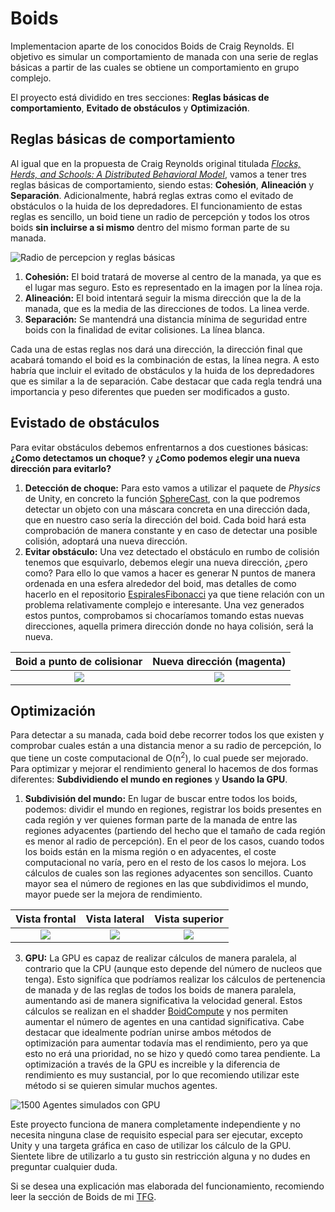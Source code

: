 # Boids
Implementacion aparte de los conocidos Boids de Craig Reynolds. El objetivo es simular un comportamiento de manada con una serie de reglas básicas a 
partir de las cuales se obtiene un comportamiento en grupo complejo.

El proyecto está dividido en tres secciones: **Reglas básicas de comportamiento**, **Evitado de obstáculos** y **Optimización**.


## Reglas básicas de comportamiento

Al igual que en la propuesta de Craig Reynolds original titulada [*Flocks, Herds, and Schools: A Distributed Behavioral Model*](https://team.inria.fr/imagine/files/2014/10/flocks-hers-and-schools.pdf),
vamos a tener tres reglas básicas de comportamiento, siendo estas: **Cohesión**, **Alineación** y **Separación**. Adicionalmente, habrá reglas extras como el evitado de obstáculos o la huida de los depredadores.
El funcionamiento de estas reglas es sencillo, un boid tiene un radio de percepción y todos los otros boids **sin incluirse a si mismo** dentro del mismo forman parte de su manada.

![Radio de percepcion y reglas básicas](https://user-images.githubusercontent.com/61519721/142773824-dfa1bb4e-5189-433f-9230-00e8e23b6d09.PNG)

1. **Cohesión:** El boid tratará de moverse al centro de la manada, ya que es el lugar mas seguro. Esto es representado en la imagen por la línea roja.
2. **Alineación:** El boid intentará seguir la misma dirección que la de la manada, que es la media de las direcciones de todos. La linea verde.
3. **Separación:** Se mantendrá una distancia mínima de seguridad entre boids con la finalidad de evitar colisiones. La línea blanca.

Cada una de estas reglas nos dará una dirección, la dirección final que acabará tomando el boid es la combinación de estas, la línea negra. A esto habría que incluir el evitado de obstáculos y la huida de los depredadores que es similar a la de separación. Cabe destacar que cada regla tendrá una importancia y peso diferentes que pueden ser modificados a gusto.

## Evistado de obstáculos

Para evitar obstáculos debemos enfrentarnos a dos cuestiones básicas: **¿Como detectamos un choque?** y **¿Como podemos elegir una nueva dirección para evitarlo?**
1. **Detección de choque:** Para esto vamos a utilizar el paquete de *Physics* de Unity, en concreto la función [SphereCast](https://docs.unity3d.com/ScriptReference/Physics.SphereCast.html), con la que podremos detectar un objeto con una máscara concreta en una dirección dada, que en nuestro caso sería la dirección del boid. Cada boid hará esta comprobación de manera constante y en caso de detectar una posible colisión, adoptará una nueva dirección.
2. **Evitar obstáculo:** Una vez detectado el obstáculo en rumbo de colisión tenemos que esquivarlo, debemos elegir una nueva dirección, ¿pero como? Para ello lo que vamos a hacer es generar N puntos de manera ordenada en una esfera alrededor del boid, mas detalles de como hacerlo en el repositorio [EspiralesFibonacci](https://github.com/DripyDev/EspiralesFibonacci) ya que tiene relación con un problema relativamente complejo e interesante. Una vez generados estos puntos, comprobamos si chocaríamos tomando estas nuevas direcciones, aquella primera dirección donde no haya colisión, será la nueva.

Boid a punto de colisionar |  Nueva dirección (magenta)
:-------------------------:|:-------------------------:
![](https://user-images.githubusercontent.com/61519721/142774274-1f809923-dc5a-41b3-8756-1c2e9a007290.PNG)  |  ![](https://user-images.githubusercontent.com/61519721/142774273-da72f828-330d-4344-87ef-3eedf6649c92.PNG)

## Optimización

Para detectar a su manada, cada boid debe recorrer todos los que existen y comprobar cuales están a una distancia menor a su radio de percepción, lo que tiene un coste computacional de O(n<sup>2</sup>), lo cual puede ser mejorado. Para optimizar y mejorar el rendimiento general lo hacemos de dos formas diferentes: **Subdividiendo el mundo en regiones** y **Usando la GPU**.

1. **Subdivisión del mundo:** En lugar de buscar entre todos los boids, podemos: dividir el mundo en regiones, registrar los boids presentes en cada región y ver quienes forman parte de la manada de entre las regiones adyacentes (partiendo del hecho que el tamaño de cada región es menor al radio de percepción). En el peor de los casos, cuando todos los boids están en la misma región o en adyacentes, el coste computacional no varía, pero en el resto de los casos lo mejora. Los cálculos de cuales son las regiones adyacentes son sencillos. Cuanto mayor sea el número de regiones en las que subdividimos el mundo, mayor puede ser la mejora de rendimiento.

Vista frontal |  Vista lateral  |  Vista superior
:-------------------------:|:-------------------------:|:-------------------------:
![](https://user-images.githubusercontent.com/61519721/142774909-a61ac8cb-744b-481e-bf03-1723373f27ae.PNG)  |  ![](https://user-images.githubusercontent.com/61519721/142774906-919cd31a-ef2c-4234-b921-f0dd75e9bd02.PNG) |  ![](https://user-images.githubusercontent.com/61519721/142774908-f634bfac-8436-4ede-9a58-1600bc3ba4f6.PNG)


3. **GPU:** La GPU es capaz de realizar cálculos de manera paralela, al contrario que la CPU (aunque esto depende del número de nucleos que tenga). Esto signifíca que podríamos realizar los cálculos de pertenencia de manada y de las reglas de todos los boids de manera paralela, aumentando asi de manera significativa la velocidad general. Estos cálculos se realizan en el shadder [BoidCompute](https://github.com/DripyDev/Boids/blob/master/Assets/Scripts/BoidCompute.compute) y nos permiten aumentar el número de agentes en una cantidad significativa.
Cabe destacar que idealmente podrían unirse ambos métodos de optimización para aumentar todavía mas el rendimiento, pero ya que esto no erá una prioridad, no se hizo y quedó como tarea pendiente. La optimización a través de la GPU es increible y la diferencia de rendimiento es muy sustancial, por lo que recomiendo utilizar este método si se quieren simular muchos agentes.

![1500 Agentes simulados con GPU](https://user-images.githubusercontent.com/61519721/142774883-fae0b948-06bb-4628-9da7-f87fd9ea5a1c.PNG)


Este proyecto funciona de manera completamente independiente y no necesita ninguna clase de requisito especial para ser ejecutar, excepto Unity y una targeta gráfica en caso de utilizar los cálculo de la GPU. Sientete libre de utilizarlo a tu gusto sin restricción alguna y no dudes en preguntar cualquier duda.

Si se desea una explicación mas elaborada del funcionamiento, recomiendo leer la sección de Boids de mi [TFG](https://addi.ehu.es/handle/10810/48821).
